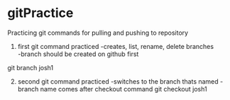 # gitPractice 

Practicing git commands for pulling and pushing to repository 

1. first git command practiced 
-creates, list, rename, delete branches  
-branch should be created on github first 

git branch josh1 


2. second git command practiced 
-switches to the branch thats named 
-branch name comes after checkout command
git checkout josh1  

